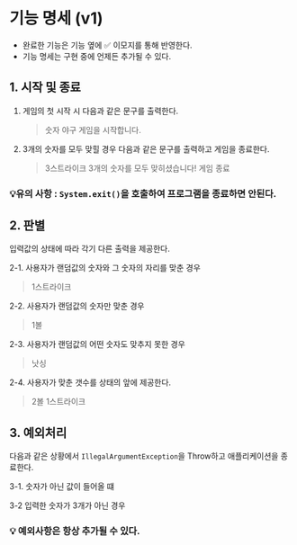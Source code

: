 # 기능 명세 (v1)
- 완료한 기능은 기능 옆에 ✅ 이모지를 통해 반영한다.
- 기능 명세는 구현 중에 언제든 추가될 수 있다.
## 1. 시작 및 종료
1. 게임의 첫 시작 시 다음과 같은 문구를 출력한다.
    >숫자 야구 게임을 시작합니다.

2. 3개의 숫자를 모두 맞힐 경우 다음과 같은 문구를 출력하고 게임을 종료한다.
    > 3스트라이크
   3개의 숫자를 모두 맞히셨습니다! 게임 종료

### 💡유의 사항 : `System.exit()`을 호출하여 프로그램을 종료하면 안된다.


## 2. 판별
입력값의 상태에 따라 각기 다른 출력을 제공한다.
<br>

2-1. 사용자가 랜덤값의 숫자와 그 숫자의 자리를 맞춘 경우

   >1스트라이크

2-2. 사용자가 랜덤값의 숫자만 맞춘 경우
   >1볼

2-3. 사용자가 랜덤값의 어떤 숫자도 맞추지 못한 경우
   >낫싱

2-4. 사용자가 맞춘 갯수를 상태의 앞에 제공한다.
   >2볼 1스트라이크

## 3. 예외처리
다음과 같은 상황에서  `IllegalArgumentException`을 Throw하고 애플리케이션을 종료한다.

3-1.  숫자가 아닌 값이 들어올 떄

3-2 입력한 숫자가 3개가 아닌 경우

### 💡 예외사항은 항상 추가될 수 있다.

